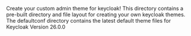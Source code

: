 Create your custom admin theme for keycloak! This directory contains a pre-built directory and file layout for creating your own keycloak themes. 
The defaultconf directory contains the latest default theme files for Keycloak Version 26.0.0
